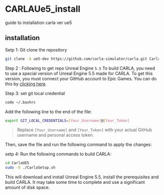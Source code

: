 # CARLAUe5_install
 guide to installation carla ver ue5


## installation

Setp 1: Git clone the repository

```bash
git clone -b ue5-dev https://github.com/carla-simulator/carla.git CarlaUE5
```

Step 2 : Following to get repo Unreal Engine `5.5`
To build CARLA, you need to use a special version of Unreal Engine 5.5 made for CARLA. To get this version, you must connect your GitHub account to Epic Games. You can do this by [clicking here](https://www.unrealengine.com/en-US/ue-on-github).


Step 3: set git local credential

```bash
code ~/.bashrc
```
Add the following line to the end of the file:

```bash
export GIT_LOCAL_CREDENTIALS=[Your_Username]@[Your_Token]
```
> Replace `[Your_Username]` and `[Your_Token]` with your actual GitHub username and personal access token.

Then, save the file and run the following command to apply the changes:


setp 4: Run the following commands to build CARLA:

```bash
cd CarlaUE5
sudo -E ./CarlaSetup.sh
```
This will download and install Unreal Engine 5.5, install the prerequisites and build CARLA. It may take some time to complete and use a significant amount of disk space.





